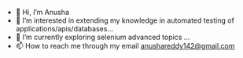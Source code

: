- 👋 Hi, I’m Anusha
- 👀 I’m interested in extending my knowledge in automated testing of applications/apis/databases...
- 🌱 I’m currently exploring selenium advanced topics ...
- 📫 How to reach me through my email anushareddy142@gmail.com

<!---
anushareddy142/anushareddy142 is a ✨ special ✨ repository because its `README.md` (this file) appears on your GitHub profile.
You can click the Preview link to take a look at your changes.
--->
